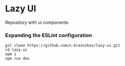 # Lazy UI

Repository with ui components

### Expanding the ESLint configuration

```
git clone https://github.com/n-krasnikov/lazy-ui.git
cd lazy-ui
npm i
npm run dev
```
